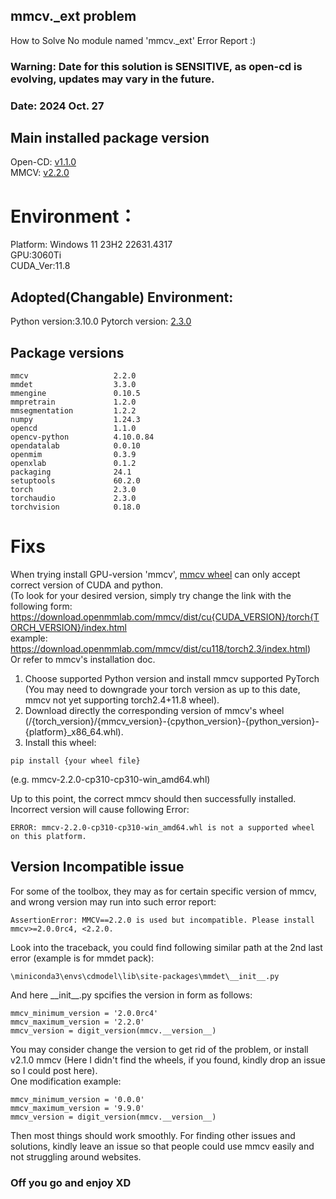 ## mmcv._ext problem
How to Solve No module named 'mmcv._ext' Error Report :)
### Warning: Date for this solution is SENSITIVE, as open-cd is evolving, updates may vary in the future.
### Date: 2024 Oct. 27

## Main installed package version
Open-CD: [v1.1.0](https://github.com/likyoo/open-cd/tree/v1.1.0)  
MMCV: [v2.2.0](https://mmcv.readthedocs.io/en/latest/get_started/installation.html)

# Environment：
Platform: Windows 11 23H2 22631.4317  
GPU:3060Ti  
CUDA_Ver:11.8
## Adopted(Changable) Environment:
Python version:3.10.0
Pytorch version: [2.3.0](https://pytorch.org/get-started/previous-versions/)
## Package versions
```
mmcv                   2.2.0  
mmdet                  3.3.0  
mmengine               0.10.5  
mmpretrain             1.2.0  
mmsegmentation         1.2.2  
numpy                  1.24.3  
opencd                 1.1.0  
opencv-python          4.10.0.84  
opendatalab            0.0.10  
openmim                0.3.9  
openxlab               0.1.2  
packaging              24.1  
setuptools             60.2.0  
torch                  2.3.0  
torchaudio             2.3.0  
torchvision            0.18.0  
```

# Fixs
When trying install GPU-version 'mmcv', [mmcv wheel](https://download.openmmlab.com/mmcv/dist/cu118/torch2.3/index.html)
can only accept correct version of CUDA and python.   
(To look for your desired version, simply try change the link with the following form:  
https://download.openmmlab.com/mmcv/dist/cu{CUDA_VERSION}/torch{TORCH_VERSION}/index.html  
example: https://download.openmmlab.com/mmcv/dist/cu118/torch2.3/index.html)  
Or refer to mmcv's installation doc.

1. Choose supported Python version and install mmcv supported PyTorch (You may need to downgrade your torch version as up to this date, mmcv not yet supporting torch2.4+11.8 wheel).  
2. Download directly the corresponding version of mmcv's wheel (/{torch_version}/{mmcv_version}-{cpython_version}-{python_version}-{platform}_x86_64.whl).  
3. Install this wheel:

```
pip install {your wheel file}
```
(e.g. mmcv-2.2.0-cp310-cp310-win_amd64.whl) 

Up to this point, the correct mmcv should then successfully installed.   
Incorrect version will cause following Error:  
```
ERROR: mmcv-2.2.0-cp310-cp310-win_amd64.whl is not a supported wheel on this platform.
```
## Version Incompatible issue

For some of the toolbox, they may as for certain specific version of mmcv, and wrong version may run into such error report:  
```
AssertionError: MMCV==2.2.0 is used but incompatible. Please install mmcv>=2.0.0rc4, <2.2.0.
```
Look into the traceback, you could find following similar path at the 2nd last error (example is for mmdet pack):  
```
\miniconda3\envs\cdmodel\lib\site-packages\mmdet\__init__.py
```
And here \_\_init\_\_.py spcifies the version in form as follows:
```
mmcv_minimum_version = '2.0.0rc4'
mmcv_maximum_version = '2.2.0'
mmcv_version = digit_version(mmcv.__version__)
```
You may consider change the version to get rid of the problem, or install v2.1.0 mmcv (Here I didn't find the wheels, if you found, kindly drop an issue so I could post here).  
One modification example:  
```
mmcv_minimum_version = '0.0.0'
mmcv_maximum_version = '9.9.0'
mmcv_version = digit_version(mmcv.__version__)
```
Then most things should work smoothly. For finding other issues and solutions, kindly leave an issue so that people could use mmcv easily and not struggling around websites.  
### Off you go and enjoy XD

